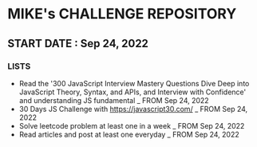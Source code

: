 # MIKE's CHALLENGE REPOSITORY

## START DATE : Sep 24, 2022
### LISTS
* Read the '300 JavaScript Interview Mastery Questions Dive Deep into JavaScript Theory, Syntax, and APIs, and Interview with Confidence' and understanding JS fundamental _ FROM Sep 24, 2022
* 30 Days JS Challenge with https://javascript30.com/ _ FROM Sep 24, 2022
* Solve leetcode problem at least one in a week _ FROM Sep 24, 2022
* Read articles and post at least one everyday _ FROM Sep 24, 2022